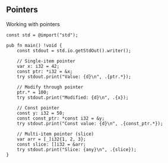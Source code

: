 <!-- METADATA
{
  "title": "Zig Pointers",
  "tags": [
    "zig",
    "pointers",
    "memory"
  ],
  "language": "zig"
}
-->

## Pointers
Working with pointers
```zig
const std = @import("std");

pub fn main() !void {
    const stdout = std.io.getStdOut().writer();

    // Single-item pointer
    var x: i32 = 42;
    const ptr: *i32 = &x;
    try stdout.print("Value: {d}\n", .{ptr.*});

    // Modify through pointer
    ptr.* = 100;
    try stdout.print("Modified: {d}\n", .{x});

    // Const pointer
    const y: i32 = 50;
    const const_ptr: *const i32 = &y;
    try stdout.print("Const value: {d}\n", .{const_ptr.*});

    // Multi-item pointer (slice)
    var arr = [_]i32{1, 2, 3};
    const slice: []i32 = &arr;
    try stdout.print("Slice: {any}\n", .{slice});
}
```
